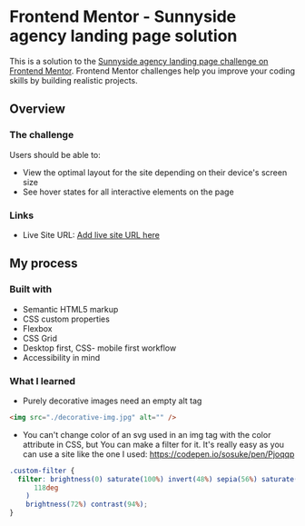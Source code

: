 # Frontend Mentor - Sunnyside agency landing page solution

This is a solution to the [Sunnyside agency landing page challenge on Frontend Mentor](https://www.frontendmentor.io/challenges/sunnyside-agency-landing-page-7yVs3B6ef). Frontend Mentor challenges help you improve your coding skills by building realistic projects.

## Overview

### The challenge

Users should be able to:

- View the optimal layout for the site depending on their device's screen size
- See hover states for all interactive elements on the page

### Links

- Live Site URL: [Add live site URL here](https://sunnyside-kaja.netlify.app/)

## My process

### Built with

- Semantic HTML5 markup
- CSS custom properties
- Flexbox
- CSS Grid
- Desktop first, CSS- mobile first workflow
- Accessibility in mind

### What I learned

- Purely decorative images need an empty alt tag

```html
<img src="./decorative-img.jpg" alt="" />
```

- You can't change color of an svg used in an img tag with the color attribute in CSS, but You can make a filter for it. It's really easy as you can use a site like the one I used: https://codepen.io/sosuke/pen/Pjoqqp

```css
.custom-filter {
  filter: brightness(0) saturate(100%) invert(48%) sepia(56%) saturate(305%) hue-rotate(
      118deg
    )
    brightness(72%) contrast(94%);
}
```
